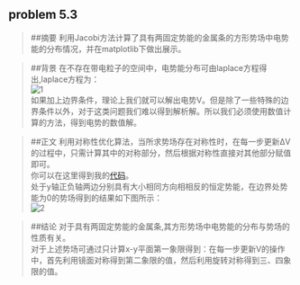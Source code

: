 ## problem 5.3

>##摘要
利用Jacobi方法计算了具有两固定势能的金属条的方形势场中电势能的分布情况，并在matplotlib下做出展示。

>##背景
在不存在带电粒子的空间中，电势能分布可由laplace方程得出,laplace方程为：  
![1]()  
如果加上边界条件，理论上我们就可以解出电势V。但是除了一些特殊的边界条件以外，对于这类问题我们难以得到解析解。所以我们必须使用数值计算的方法，得到电势的数值解。

>##正文
利用对称性优化算法，当所求势场存在对称性时，在每一步更新ΔV的过程中，只需计算其中的对称部分，然后根据对称性直接对其他部分赋值即可。  
你可以在这里得到我的[代码]()。  
处于y轴正负轴两边分别具有大小相同方向相相反的恒定势能，在边界处势能为0的势场得到的结果如下图所示：  
![2]()

>##结论
对于具有两固定势能的金属条,其方形势场中电势能的分布与势场的性质有关。  
对于上述势场可通过只计算x-y平面第一象限得到：在每一步更新V的操作中，首先利用镜面对称得到第二象限的值，然后利用旋转对称得到三、四象限的值。
